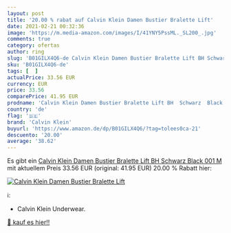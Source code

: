 ```yaml
---
layout: post
title: '20.00 % rabat auf Calvin Klein Damen Bustier Bralette Lift'
date: 2021-02-21 00:32:36
image: 'https://m.media-amazon.com/images/I/41YNY5PssML._SL200_.jpg'
comments: true
category: ofertas
author: ring
slug: 'B01GILX4Q6-de Calvin Klein Damen Bustier Bralette Lift BH Schwarz Black...'
sku: 'B01GILX4Q6-de'
tags: [  ]
actualPrice: 33.56 EUR
currency: EUR
price: 33.56
comparePrice: 41.95 EUR
prodname: 'Calvin Klein Damen Bustier Bralette Lift BH  Schwarz  Black 001   M'
country: 'de'
flag: '🇩🇪'
brand: 'Calvin Klein'
buyurl: 'https://www.amazon.de/dp/B01GILX4Q6/?tag=tolees0ca-21'
descuento: '20.00'
average: '38.62'
---
```


Es gibt ein [Calvin Klein Damen Bustier Bralette Lift BH  Schwarz  Black 001   M](https://www.amazon.de/dp/B01GILX4Q6/?tag=tolees0ca-21) mit aktuellem Preis 33.56 EUR (original: 41.95 EUR) 20.00 % Rabatt hier:

[![Calvin Klein Damen Bustier Bralette Lift](https://m.media-amazon.com/images/I/41YNY5PssML._SL200_.jpg)](https://www.amazon.de/dp/B01GILX4Q6/?tag=tolees0ca-21)

ℹ️:

- Calvin Klein Underwear.

[🛒 kauf es hier!!](https://www.amazon.de/dp/B01GILX4Q6/?tag=tolees0ca-21)
